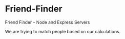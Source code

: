 # Friend-Finder
Friend Finder - Node and Express Servers

We are trying to match people based on our calculations.